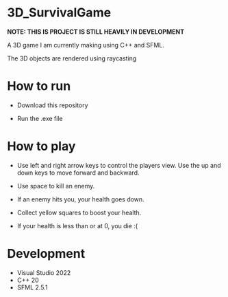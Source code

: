 # 3D_SurvivalGame
**NOTE: THIS IS PROJECT IS STILL HEAVILY IN DEVELOPMENT**

A 3D game I am currently making using C++ and SFML.

The 3D objects are rendered using raycasting


# How to run
- Download this repository

- Run the .exe file


# How to play
- Use left and right arrow keys to control the players view. Use the up and down keys to move forward and backward.

- Use space to kill an enemy.

- If an enemy hits you, your health goes down.

- Collect yellow squares to boost your health.

- If your health is less than or at 0, you die :(


# Development
- Visual Studio 2022
- C++ 20
- SFML 2.5.1
